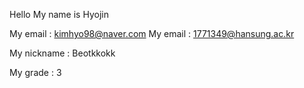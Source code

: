 Hello My name is Hyojin

My email : kimhyo98@naver.com
My email : 1771349@hansung.ac.kr

My nickname : Beotkkokk

My grade : 3
